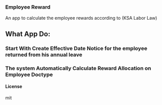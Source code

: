 ### Employee Reward

An app to calculate the employee rewards according to (KSA Labor Law)

## What App Do:

### Start With Create Effective Date Notice for the employee returned from his annual leave

### The system Automatically Calculate Reward Allocation on Employee Doctype

#### License

mit
